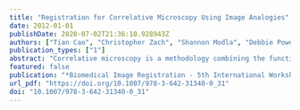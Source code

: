 ```yaml
---
title: "Registration for Correlative Microscopy Using Image Analogies"
date: 2012-01-01
publishDate: 2020-07-02T21:36:10.928943Z
authors: ["Tian Cao", "Christopher Zach", "Shannon Modla", "Debbie Powell", "Kirk Czymmek", "Marc Niethammer"]
publication_types: ["1"]
abstract: "Correlative microscopy is a methodology combining the functionality of light microscopy with the high resolution of electron microscopy and other microscopy technologies for the same biological specimen. In this paper, we propose an image registration method for correlative microscopy, which is challenging due to the distinct appearance of biological structures when imaged with different modalities. Our method is based on image analogies and allows to transform images of a given modality into the appearance-space of another modality. Hence, the registration between two different types of microscopy images can be transformed to a mono-modality image registration. We use a sparse representation model to obtain image analogies. The method makes use of representative corresponding image training patches of two different imaging modalities to learn a dictionary capturing appearance relations. We test our approach on backscattered electron (BSE) Scanning Electron Microscopy (SEM)/confocal and Transmission Electron Microscopy (TEM)/confocal images and show improvements over direct registration using a mutual-information similarity measure to account for differences in image appearance."
featured: false
publication: "*Biomedical Image Registration - 5th International Workshop, WBIR 2012, Nashville, TN, USA, July 7-8, 2012. Proceedings*"
url_pdf: "https://doi.org/10.1007/978-3-642-31340-0_31"
doi: "10.1007/978-3-642-31340-0_31"
---
```


